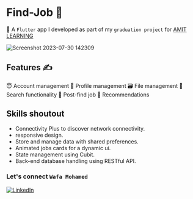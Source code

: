 # Find-Job 💼

🥰 A `Flutter` app I developed as part of my `graduation project` for  [AMIT LEARNING](https://www.linkedin.com/company/amit-learning/?lipi=urn%3Ali%3Apage%3Ad_flagship3_detail_base%3BoPw8FRF%2BRdyFspL%2BGpSBRQ%3D%3D)

![Screenshot 2023-07-30 142309](https://github.com/AbuMuftee/Find-Job/assets/84699634/6e64e25a-97da-44d9-8f8f-d5b0b9770857)

## Features ✍
😇 Account management
💬 Profile management
🗃 File management
🤳 Search functionality
🎯 Post-find job
🥂 Recommendations

## Skills shoutout
- Connectivity Plus to discover network connectivity.
- responsive design.
- Store and manage data with shared preferences.
- Animated jobs cards for a dynamic ui.
- State management using Cubit.
- Back-end database handling using RESTful API.

### Let's connect `Wafa Mohamed`
[![LinkedIn](https://img.shields.io/badge/linkedin-%230077B5.svg?style=for-the-badge&logo=linkedin&logoColor=white)](https://www.linkedin.com/in/wafa-mo/)





